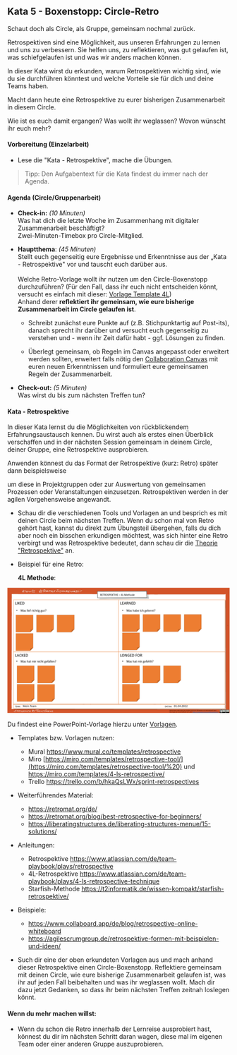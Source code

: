 ##  Kata 5 - Boxenstopp: Circle-Retro

Schaut doch als Circle, als Gruppe, gemeinsam nochmal zurück.

Retrospektiven sind eine Möglichkeit, aus unseren Erfahrungen zu lernen
und uns zu verbessern. Sie helfen uns, zu reflektieren, was gut gelaufen
ist, was schiefgelaufen ist und was wir anders machen können.

In dieser Kata wirst du erkunden, warum Retrospektiven wichtig sind, wie
du sie durchführen könntest und welche Vorteile sie für dich und deine
Teams haben.

Macht dann heute eine Retrospektive zu eurer bisherigen Zusammenarbeit
in diesem Circle.

Wie ist es euch damit ergangen? Was wollt ihr weglassen? Wovon wünscht
ihr euch mehr?

#### Vorbereitung (Einzelarbeit)

- Lese die "Kata - Retrospektive", mache die Übungen.
> Tipp: Den Aufgabentext für die Kata findest du immer nach der Agenda.

#### Agenda (Circle/Gruppenarbeit)

- **Check-in:** *(10 Minuten)*<br>
  Was hat dich die letzte Woche im Zusammenhang mit digitaler
  Zusammenarbeit beschäftigt?<br>
  Zwei-Minuten-Timebox pro Circle-Mitglied.
  
- **Hauptthema**: *(45 Minuten)*<br>
  Stellt euch gegenseitig eure Ergebnisse und Erkenntnisse aus der
  „Kata - Retrospektive" vor und tauscht euch darüber aus.<br>
  <br>
  Welche Retro-Vorlage wollt ihr nutzen um den Circle-Boxenstopp
  durchzuführen?
  (Für den Fall, dass ihr euch nicht entscheiden könnt, versucht es
  einfach mit dieser:
  [Vorlage Template 4L](\6-01-Vorlagen))  
  Anhand derer **reflektiert ihr gemeinsam, wie eure bisherige
  Zusammenarbeit im Circle gelaufen ist**.

     - Schreibt zunächst eure Punkte auf (z.B. Stichpunktartig auf Post-its),
       danach sprecht ihr darüber und versucht euch gegenseitig zu verstehen
       und - wenn ihr Zeit dafür habt - ggf. Lösungen zu finden.
  
     - Überlegt gemeinsam, ob Regeln im Canvas angepasst oder erweitert
       werden sollten, erweitert falls nötig den [Collaboration Canvas](\6-01-Vorlagen) mit euren
       neuen Erkenntnissen und formuliert eure gemeinsamen Regeln der
       Zusammenarbeit.

- **Check-out:** *(5 Minuten)*  
  Was wirst du bis zum nächsten Treffen tun?

#### Kata - Retrospektive

In dieser Kata lernst du die Möglichkeiten von rückblickendem
Erfahrungsaustausch kennen. Du wirst auch als erstes einen Überblick
verschaffen und in der nächsten Session gemeinsam in deinem Circle,
deiner Gruppe, eine Retrospektive ausprobieren.

Anwenden könnest du das Format der Retrospektive (kurz: Retro) später
dann beispielsweise

um diese in Projektgruppen oder zur Auswertung von gemeinsamen Prozessen
oder Veranstaltungen einzusetzen. Retrospektiven werden in der agilen
Vorgehensweise angewandt.

- Schau dir die verschiedenen Tools und Vorlagen an und besprich es mit
  deinen Circle beim nächsten Treffen. Wenn du schon mal von Retro
  gehört hast, kannst du direkt zum Übungsteil übergehen, falls du dich
  aber noch ein bisschen erkundigen möchtest, was sich hinter eine Retro
  verbirgt und was Retrospektive bedeutet, dann schau dir die [Theorie
  "Retrospektive"](\5-03-Theorie-Retrospektive) an.

- Beispiel für eine Retro:

  **4L Methode**:

![LIKED: Was lief richtig gut? LEARNED: Was habe ich gelernt? LACKED: Was hat mir nicht gefallen? LONGED FOR: Was hat mir gefehlt?](images/Retrospektive-Template.png)



  Du findest eine PowerPoint-Vorlage hierzu unter
[Vorlagen](\6-01-Vorlagen).


 - Templates bzw. Vorlagen nutzen:
     - Mural <https://www.mural.co/templates/retrospective>
     - Miro
    [https://miro.com/templates/retrospective-tool/](https://miro.com/templates/retrospective-tool/%20)
    und <https://miro.com/templates/4-ls-retrospective/>
     - Trello <https://trello.com/b/hkaQsLWx/sprint-retrospectives>

  - Weiterführendes Material:
      - <https://retromat.org/de/>
      - <https://retromat.org/blog/best-retrospective-for-beginners/>
      - <https://liberatingstructures.de/liberating-structures-menue/15-solutions/>

- Anleitungen:
    - Retrospektive
    <https://www.atlassian.com/de/team-playbook/plays/retrospective>
    - 4L-Retrospektive
    <https://www.atlassian.com/de/team-playbook/plays/4-ls-retrospective-technique>
    - Starfish-Methode
    https://t2informatik.de/wissen-kompakt/starfish-retrospektive/

- Beispiele:
    - <https://www.collaboard.app/de/blog/retrospective-online-whiteboard>
    - <https://agilescrumgroup.de/retrospektive-formen-mit-beispielen-und-ideen/>


- Such dir eine der oben erkundeten Vorlagen aus und mach anhand dieser
  Retrospektive einen Circle-Boxenstopp. Reflektiere gemeinsam mit
  deinen Circle, wie eure bisherige Zusammenarbeit gelaufen ist, was ihr
  auf jeden Fall beibehalten und was ihr weglassen wollt. Mach dir dazu
  jetzt Gedanken, so dass ihr beim nächsten Treffen zeitnah loslegen
  könnt.

#### Wenn du mehr machen willst: 

- Wenn du schon die Retro innerhalb der Lernreise ausprobiert hast,
  könnest du dir im nächsten Schritt daran wagen, diese mal im eigenen
  Team oder einer anderen Gruppe auszuprobieren.

